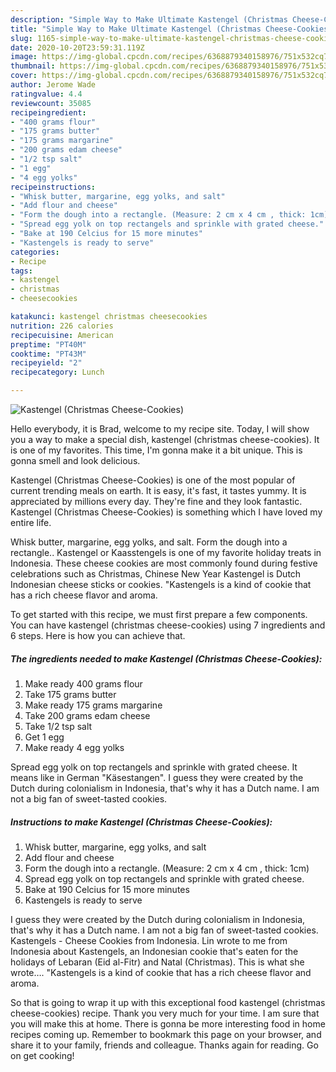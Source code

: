 ```yaml
---
description: "Simple Way to Make Ultimate Kastengel (Christmas Cheese-Cookies)"
title: "Simple Way to Make Ultimate Kastengel (Christmas Cheese-Cookies)"
slug: 1165-simple-way-to-make-ultimate-kastengel-christmas-cheese-cookies
date: 2020-10-20T23:59:31.119Z
image: https://img-global.cpcdn.com/recipes/6368879340158976/751x532cq70/kastengel-christmas-cheese-cookies-recipe-main-photo.jpg
thumbnail: https://img-global.cpcdn.com/recipes/6368879340158976/751x532cq70/kastengel-christmas-cheese-cookies-recipe-main-photo.jpg
cover: https://img-global.cpcdn.com/recipes/6368879340158976/751x532cq70/kastengel-christmas-cheese-cookies-recipe-main-photo.jpg
author: Jerome Wade
ratingvalue: 4.4
reviewcount: 35085
recipeingredient:
- "400 grams flour"
- "175 grams butter"
- "175 grams margarine"
- "200 grams edam cheese"
- "1/2 tsp salt"
- "1 egg"
- "4 egg yolks"
recipeinstructions:
- "Whisk butter, margarine, egg yolks, and salt"
- "Add flour and cheese"
- "Form the dough into a rectangle. (Measure: 2 cm x 4 cm , thick: 1cm)"
- "Spread egg yolk on top rectangels and sprinkle with grated cheese."
- "Bake at 190 Celcius for 15 more minutes"
- "Kastengels is ready to serve"
categories:
- Recipe
tags:
- kastengel
- christmas
- cheesecookies

katakunci: kastengel christmas cheesecookies 
nutrition: 226 calories
recipecuisine: American
preptime: "PT40M"
cooktime: "PT43M"
recipeyield: "2"
recipecategory: Lunch

---
```



![Kastengel (Christmas Cheese-Cookies)](https://img-global.cpcdn.com/recipes/6368879340158976/751x532cq70/kastengel-christmas-cheese-cookies-recipe-main-photo.jpg)

Hello everybody, it is Brad, welcome to my recipe site. Today, I will show you a way to make a special dish, kastengel (christmas cheese-cookies). It is one of my favorites. This time, I'm gonna make it a bit unique. This is gonna smell and look delicious.

Kastengel (Christmas Cheese-Cookies) is one of the most popular of current trending meals on earth. It is easy, it's fast, it tastes yummy. It is appreciated by millions every day. They're fine and they look fantastic. Kastengel (Christmas Cheese-Cookies) is something which I have loved my entire life.

Whisk butter, margarine, egg yolks, and salt. Form the dough into a rectangle.. Kastengel or Kaasstengels is one of my favorite holiday treats in Indonesia. These cheese cookies are most commonly found during festive celebrations such as Christmas, Chinese New Year Kastengel is Dutch Indonesian cheese sticks or cookies. &#34;Kastengels is a kind of cookie that has a rich cheese flavor and aroma.


To get started with this recipe, we must first prepare a few components. You can have kastengel (christmas cheese-cookies) using 7 ingredients and 6 steps. Here is how you can achieve that.

<!--inarticleads1-->

##### The ingredients needed to make Kastengel (Christmas Cheese-Cookies):

1. Make ready 400 grams flour
1. Take 175 grams butter
1. Make ready 175 grams margarine
1. Take 200 grams edam cheese
1. Take 1/2 tsp salt
1. Get 1 egg
1. Make ready 4 egg yolks


Spread egg yolk on top rectangels and sprinkle with grated cheese. It means like in German &#34;Käsestangen&#34;. I guess they were created by the Dutch during colonialism in Indonesia, that&#39;s why it has a Dutch name. I am not a big fan of sweet-tasted cookies. 

<!--inarticleads2-->

##### Instructions to make Kastengel (Christmas Cheese-Cookies):

1. Whisk butter, margarine, egg yolks, and salt
1. Add flour and cheese
1. Form the dough into a rectangle. (Measure: 2 cm x 4 cm , thick: 1cm)
1. Spread egg yolk on top rectangels and sprinkle with grated cheese.
1. Bake at 190 Celcius for 15 more minutes
1. Kastengels is ready to serve


I guess they were created by the Dutch during colonialism in Indonesia, that&#39;s why it has a Dutch name. I am not a big fan of sweet-tasted cookies. Kastengels - Cheese Cookies from Indonesia. Lin wrote to me from Indonesia about Kastengels, an Indonesian cookie that&#39;s eaten for the holidays of Lebaran (Eid al-Fitr) and Natal (Christmas). This is what she wrote…. &#34;Kastengels is a kind of cookie that has a rich cheese flavor and aroma. 

So that is going to wrap it up with this exceptional food kastengel (christmas cheese-cookies) recipe. Thank you very much for your time. I am sure that you will make this at home. There is gonna be more interesting food in home recipes coming up. Remember to bookmark this page on your browser, and share it to your family, friends and colleague. Thanks again for reading. Go on get cooking!
